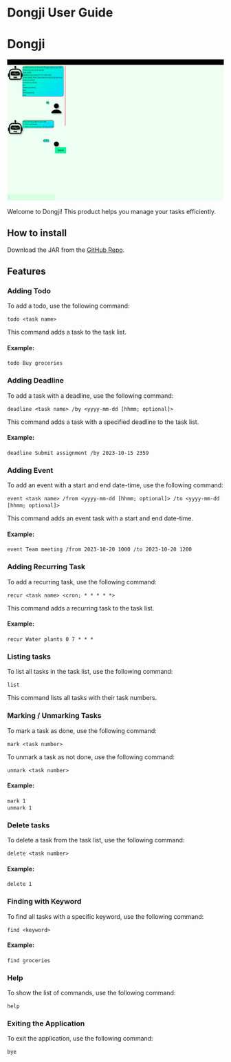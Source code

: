 # Dongji User Guide
# Dongji

![Product Screenshot](./Ui.png)

Welcome to Dongji! This product helps you manage your tasks efficiently.

## How to install

Download the JAR from the [GitHub Repo](https://github.com/zzawook/ip).

## Features

### Adding Todo

To add a todo, use the following command:
```
todo <task name>
```
This command adds a task to the task list.

#### Example:
```
todo Buy groceries
```

### Adding Deadline

To add a task with a deadline, use the following command:
```
deadline <task name> /by <yyyy-mm-dd [hhmm; optional]>
```
This command adds a task with a specified deadline to the task list.

#### Example:
```
deadline Submit assignment /by 2023-10-15 2359
```

### Adding Event

To add an event with a start and end date-time, use the following command:
```
event <task name> /from <yyyy-mm-dd [hhmm; optional]> /to <yyyy-mm-dd [hhmm; optional]>
```
This command adds an event task with a start and end date-time.

#### Example:
```
event Team meeting /from 2023-10-20 1000 /to 2023-10-20 1200
```

### Adding Recurring Task

To add a recurring task, use the following command:
```
recur <task name> <cron; * * * * *>
```
This command adds a recurring task to the task list.

#### Example:
```
recur Water plants 0 7 * * *
```

### Listing tasks

To list all tasks in the task list, use the following command:
```
list
```
This command lists all tasks with their task numbers.

### Marking / Unmarking Tasks

To mark a task as done, use the following command:
```
mark <task number>
```
To unmark a task as not done, use the following command:
```
unmark <task number>
```

#### Example:
```
mark 1
unmark 1
```

### Delete tasks

To delete a task from the task list, use the following command:
```
delete <task number>
```

#### Example:
```
delete 1
```

### Finding with Keyword

To find all tasks with a specific keyword, use the following command:
```
find <keyword>
```

#### Example:
```
find groceries
```

### Help

To show the list of commands, use the following command:
```
help
```

### Exiting the Application

To exit the application, use the following command:
```
bye
```